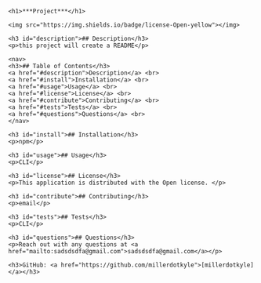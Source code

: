 
    <h1>***Project***</h1>

    <img src="https://img.shields.io/badge/license-Open-yellow"></img>
    
    <h3 id="description">## Description</h3>
    <p>this project will create a README</p>
    
    <nav>
    <h3>## Table of Contents</h3>   
    <a href="#description">Description</a> <br>
    <a href="#install">Installation</a> <br>
    <a href="#usage">Usage</a> <br>
    <a href="#license">License</a> <br>
    <a href="#contribute">Contributing</a> <br>
    <a href="#tests">Tests</a> <br>
    <a href="#questions">Questions</a> <br>
    </nav>
    
    <h3 id="install">## Installation</h3>
    <p>npm</p>
    
    <h3 id="usage">## Usage</h3>
    <p>CLI</p>
    
    <h3 id="license">## License</h3>
    <p>This application is distributed with the Open license. </p>
    
    <h3 id="contribute">## Contributing</h3>    
    <p>email</p>    
    
    <h3 id="tests">## Tests</h3>
    <p>CLI</p>
    
    <h3 id="questions">## Questions</h3>
    <p>Reach out with any questions at <a href="mailto:sadsdsdfa@gmail.com">sadsdsdfa@gmail.com</a></p>
    
    <h3>GitHub: <a href="https://github.com/millerdotkyle">[millerdotkyle]</a></h3>
        